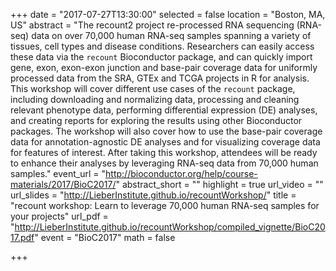 +++
date = "2017-07-27T13:30:00"
selected = false
location = "Boston, MA, US"
abstract = "The recount2 project re-processed RNA sequencing (RNA-seq) data on over 70,000 human RNA-seq samples spanning a variety of tissues, cell types and disease conditions. Researchers can easily access these data via the `recount` Bioconductor package, and can quickly import gene, exon, exon-exon junction and base-pair coverage data for uniformly processed data from the SRA, GTEx and TCGA projects in R for analysis. This workshop will cover different use cases of the `recount` package, including downloading and normalizing data, processing and cleaning relevant phenotype data, performing differential expression (DE) analyses, and creating reports for exploring the results using other Bioconductor packages. The workshop will also cover how to use the base-pair coverage data for annotation-agnostic DE analyses and for visualizing coverage data for features of interest. After taking this workshop, attendees will be ready to enhance their analyses by leveraging RNA-seq data from 70,000 human samples."
event_url = "http://bioconductor.org/help/course-materials/2017/BioC2017/"
abstract_short = ""
highlight = true
url_video = ""
url_slides = "http://LieberInstitute.github.io/recountWorkshop/"
title = "recount workshop: Learn to leverage 70,000 human RNA-seq samples for your projects"
url_pdf = "http://LieberInstitute.github.io/recountWorkshop/compiled_vignette/BioC2017.pdf"
event = "BioC2017"
math = false

+++

